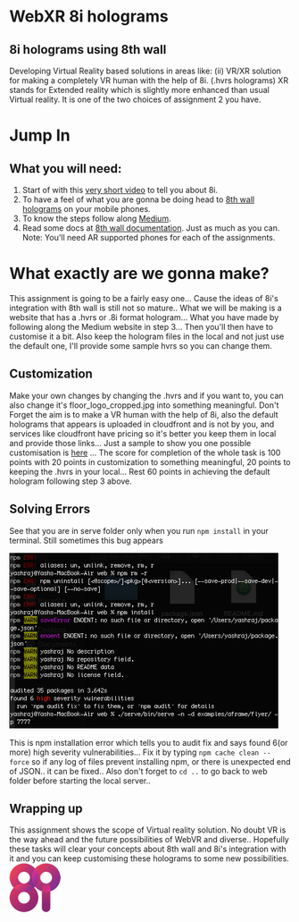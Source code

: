 # WebXR 8i holograms  
## 8i holograms using 8th wall  
Developing Virtual Reality based solutions in areas like:
(ii) VR/XR solution for making a completely VR human with the help of 8i. (.hvrs holograms) XR stands for Extended reality which is slightly more enhanced than usual Virtual reality. It is one of the two choices of assignment 2 you have.  
# Jump In
## What you will need:  
1. Start of with this [very short video](https://youtu.be/aO3TAke7_MI) to tell you about 8i.  
2. To have a feel of what you are gonna be doing head to [8th wall holograms](https://8th.io/mrcs) on your mobile phones.
3. To know the steps follow along [Medium](https://medium.com/8th-wall/human-holograms-can-now-live-on-the-web-with-our-latest-integration-8i-4e16295b06df). 
4. Read some docs at [8th wall documentation](https://www.8thwall.com/docs/web/). Just as much as you can.  
Note: You'll need AR supported phones for each of the assignments.
  
# What exactly are we gonna make?
This assignment is going to be a fairly easy one... Cause the ideas of 8i's integration with 8th wall is still not so mature.. What we will be making is a website that has a .hvrs or .8i format hologram... What you have made by following along the Medium website in step 3...
Then you'll then have to customise it a bit. Also keep the hologram files in the local and not just use the default one, I'll provide some sample hvrs so you can change them.
  
## Customization
Make your own changes by changing the .hvrs and if you want to, you can also change it's floor_logo_cropped.jpg into something meaningful. Don't Forget the aim is to make a VR human with the help of 8i, also the default holograms that appears is uploaded in cloudfront and is not by you, and services like cloudfront have pricing so it's better you keep them in local and provide those links... Just a sample to show you one possible customisation is [here](https://vimeo.com/user115354946/review/417906175/fd32a85c2d) ... 
The score for completion of the whole task is 100 points with 20 points in customization to something meaningful, 20 points to keeping the .hvrs in your local... Rest 60 points in achieving the default hologram following step 3 above.
  
## Solving Errors
See that you are in serve folder only when you run ```npm install``` in your terminal. Still sometimes this bug appears
  
![](bugs.png)
  
This is npm installation error which tells you to audit fix and says found 6(or more) high severity vulnerabilities...
Fix it by typing ```npm cache clean --force``` so if any log of files prevent installing npm, or there is unexpected end of JSON.. it can be fixed.. Also don't forget to ```cd ..``` to go back to web folder before starting the local server..
  
## Wrapping up
This assignment shows the scope of Virtual reality solution. No doubt VR is the way ahead and the future possibilities of WebVR and diverse.. Hopefully these tasks will clear your concepts about 8th wall and 8i's integration with it and you can keep customising these holograms to some new possibilities. 
![](8ilogo.png)

